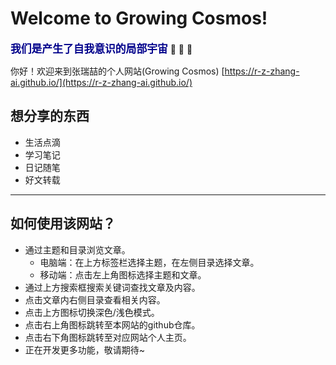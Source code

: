 # Welcome to Growing Cosmos!

<span style="color: darkblue; font-weight: bold; font-size: 1.2em;">我们是产生了自我意识的局部宇宙</span> :star2: :star2: :star2:

你好！欢迎来到张瑞喆的个人网站(Growing Cosmos) [https://r-z-zhang-ai.github.io/](https://r-z-zhang-ai.github.io/)


## 想分享的东西
- 生活点滴
- 学习笔记
- 日记随笔
- 好文转载

---

## 如何使用该网站？
- 通过主题和目录浏览文章。
    - 电脑端：在上方标签栏选择主题，在左侧目录选择文章。
    - 移动端：点击左上角图标选择主题和文章。
- 通过上方搜索框搜索关键词查找文章及内容。
- 点击文章内右侧目录查看相关内容。
- 点击上方图标切换深色/浅色模式。
- 点击右上角图标跳转至本网站的github仓库。
- 点击右下角图标跳转至对应网站个人主页。
- 正在开发更多功能，敬请期待~

<script src="https://giscus.app/client.js"
        data-repo="r-z-zhang-AI/r-z-zhang-AI.github.io"
        data-repo-id="R_kgDONN6JTg"
        data-category="General"
        data-category-id="DIC_kwDONN6JTs4CkfL9"
        data-mapping="pathname"
        data-strict="0"
        data-reactions-enabled="1"
        data-emit-metadata="1"
        data-input-position="bottom"
        data-theme="preferred_color_scheme"
        data-lang="zh-CN"
        crossorigin="anonymous"
        async>
</script>

